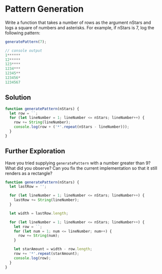 # Pattern Generation
Write a function that takes a number of rows as the argument nStars and logs a square of numbers and asterisks. For example, if nStars is 7, log the following pattern:
```js
generatePattern(7);

// console output
1******
12*****
123****
1234***
12345**
123456*
1234567
```

## Solution
```js
function generatePattern(nStars) {
  let row = ``;
  for (let lineNumber = 1; lineNumber <= nStars; lineNumber++) {
    row += String(lineNumber);
    console.log(row + ('*'.repeat(nStars - lineNumber)));
  }
}


```

## Further Exploration
Have you tried supplying `generatePattern` with a number greater than 9? What did you observe? Can you fix the current implementation so that it still renders as a rectangle? 

```js
function generatePattern(nStars) {
  let lastRow = '';

  for (let lineNumber = 1; lineNumber <= nStars; lineNumber++) {
    lastRow += String(lineNumber);
  }

  let width = lastRow.length;

  for (let lineNumber = 1; lineNumber <= nStars; lineNumber++) {
    let row = ``;
    for (let num = 1; num <= lineNumber; num++) {
      row += String(num);
    }

    let starAmount = width - row.length;
    row += '*'.repeat(starAmount);
    console.log(row);
  }
}
```